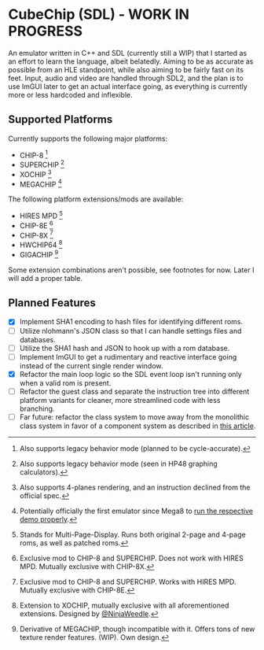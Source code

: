 # CubeChip (SDL) - WORK IN PROGRESS

An emulator written in C++ and SDL (currently still a WIP) that I started as an effort to learn the language, albeit belatedly. Aiming to be as accurate as possible from an HLE standpoint, while also aiming to be fairly fast on its feet. Input, audio and video are handled through SDL2, and the plan is to use ImGUI later to get an actual interface going, as everything is currently more or less hardcoded and inflexible.

## Supported Platforms

Currently supports the following major platforms:
- CHIP-8 [^1]
- SUPERCHIP [^2]
- XOCHIP [^3]
- MEGACHIP [^4]

[^1]: Also supports legacy behavior mode (planned to be cycle-accurate).
[^2]: Also supports legacy behavior mode (seen in HP48 graphing calculators).
[^3]: Also supports 4-planes rendering, and an instruction declined from the official spec.
[^4]: Potentially officially the first emulator since Mega8 to [run the respective demo properly](https://www.youtube.com/watch?v=Z215BO9Gkko).

The following platform extensions/mods are available:
- HIRES MPD [^5]
- CHIP-8E [^6]
- CHIP-8X [^7]
- HWCHIP64 [^8]
- GIGACHIP [^9]

Some extension combinations aren't possible, see footnotes for now. Later I will add a proper table.

[^5]: Stands for Multi-Page-Display. Runs both original 2-page and 4-page roms, as well as patched roms.
[^6]: Exclusive mod to CHIP-8 and SUPERCHIP. Does not work with HIRES MPD. Mutually exclusive with CHIP-8X.
[^7]: Exclusive mod to CHIP-8 and SUPERCHIP. Works with HIRES MPD. Mutually exclusive with CHIP-8E.
[^8]: Extension to XOCHIP, mutually exclusive with all aforementioned extensions. Designed by [@NinjaWeedle](https://github.com/NinjaWeedle/HyperWaveCHIP-64/tree/master).
[^9]: Derivative of MEGACHIP, though incompatible with it. Offers tons of new texture render features. (WIP). Own design.

## Planned Features

- [x] Implement SHA1 encoding to hash files for identifying different roms.
- [ ] Utilize nlohmann's JSON class so that I can handle settings files and databases.
- [ ] Utilize the SHA1 hash and JSON to hook up with a rom database.
- [ ] Implement ImGUI to get a rudimentary and reactive interface going instead of the current single render window.
- [x] Refactor the main loop logic so the SDL event loop isn't running only when a valid rom is present.
- [ ] Refactor the guest class and separate the instruction tree into different platform variants for cleaner, more streamlined code with less branching.
- [ ] Far future: refactor the class system to move away from the monolithic class system in favor of a component system as described in [this article](http://gameprogrammingpatterns.com/component.html).
